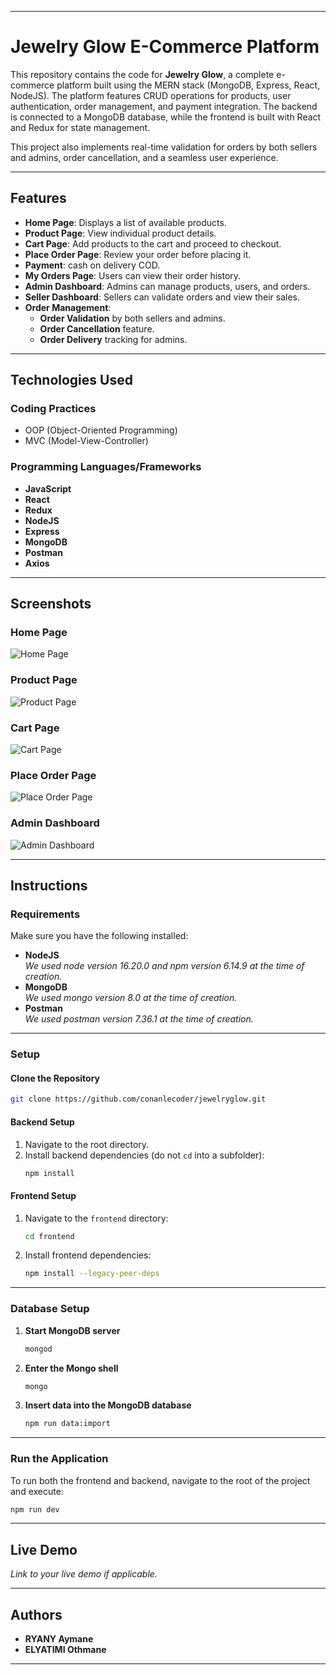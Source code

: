
---

# Jewelry Glow E-Commerce Platform

This repository contains the code for **Jewelry Glow**, a complete e-commerce platform built using the MERN stack (MongoDB, Express, React, NodeJS). The platform features CRUD operations for products, user authentication, order management, and payment integration. The backend is connected to a MongoDB database, while the frontend is built with React and Redux for state management.

This project also implements real-time validation for orders by both sellers and admins, order cancellation, and a seamless user experience.

---

## **Features**

- **Home Page**: Displays a list of available products.
- **Product Page**: View individual product details.
- **Cart Page**: Add products to the cart and proceed to checkout.
- **Place Order Page**: Review your order before placing it.
- **Payment**: cash on delivery COD.
- **My Orders Page**: Users can view their order history.
- **Admin Dashboard**: Admins can manage products, users, and orders.
- **Seller Dashboard**: Sellers can validate orders and view their sales.
- **Order Management**:
    - **Order Validation** by both sellers and admins.
    - **Order Cancellation** feature.
    - **Order Delivery** tracking for admins.

---

## **Technologies Used**


### **Coding Practices**
- OOP (Object-Oriented Programming)
- MVC (Model-View-Controller)

### **Programming Languages/Frameworks**
- **JavaScript**
- **React**
- **Redux**
- **NodeJS**
- **Express**
- **MongoDB**
- **Postman**
- **Axios**

---

## **Screenshots**

### **Home Page**
![Home Page](path/to/homepage-screenshot.png)

### **Product Page**
![Product Page](path/to/productpage-screenshot.png)

### **Cart Page**
![Cart Page](path/to/cartpage-screenshot.png)

### **Place Order Page**
![Place Order Page](path/to/placeorderpage-screenshot.png)

### **Admin Dashboard**
![Admin Dashboard](path/to/admindashboard-screenshot.png)

---

## **Instructions**

### **Requirements**

Make sure you have the following installed:
- **NodeJS**  
  _We used node version 16.20.0 and npm version 6.14.9 at the time of creation._
- **MongoDB**  
  _We used mongo version 8.0 at the time of creation._
- **Postman**  
  _We used postman version 7.36.1 at the time of creation._

---

### **Setup**

#### **Clone the Repository**

```bash
git clone https://github.com/conanlecoder/jewelryglow.git
```

#### **Backend Setup**

1. Navigate to the root directory.
2. Install backend dependencies (do not `cd` into a subfolder):
   ```bash
   npm install
   ```

#### **Frontend Setup**

1. Navigate to the `frontend` directory:
   ```bash
   cd frontend
   ```
2. Install frontend dependencies:
   ```bash
   npm install --legacy-peer-deps
   ```

---

### **Database Setup**

1. **Start MongoDB server**
   ```bash
   mongod
   ```
2. **Enter the Mongo shell**
   ```bash
   mongo
   ```
3. **Insert data into the MongoDB database**
   ```bash
   npm run data:import
   ```

---





### **Run the Application**

To run both the frontend and backend, navigate to the root of the project and execute:

```bash
npm run dev
```

---

## **Live Demo**

_Link to your live demo if applicable._

---

## **Authors**

- **RYANY Aymane**  
- **ELYATIMI Othmane**
---


